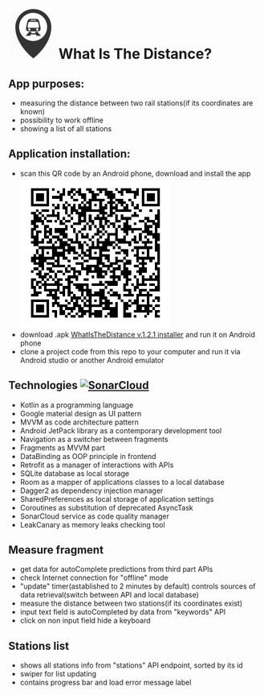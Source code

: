 # ![App icon](https://github.com/Harnet69/WhatIsTheDistance/blob/master/app/GitHubFiles/app_ico_sm.png)What Is The Distance? 

## App purposes: 
 - measuring the distance between two rail stations(if its coordinates are known)
 - possibility to work offline
 - showing a list of all stations
## Application installation:
- scan this QR code by an Android phone, download and install the app 
![QR](https://github.com/Harnet69/WhatIsTheDistance/blob/master/app/GitHubFiles/app_QR.png)
- download .apk [WhatIsTheDistance v.1.2.1 installer](https://drive.google.com/file/d/1nwp_DZt7rmrFXKB4RfjN6d261Mntmcdh/view?usp=sharing) and run it on Android phone
- clone a project code from this repo to your computer and run it via Android studio or another Android emulator

## Technologies [![SonarCloud](https://sonarcloud.io/images/project_badges/sonarcloud-white.svg)](https://sonarcloud.io/dashboard?id=Harnet69_WhatIsTheDistance)
 - Kotlin as a programming language
 - Google material design as UI pattern
 - MVVM as code architecture pattern
 - Android JetPack library as a contemporary development tool
 - Navigation as a switcher between fragments
 - Fragments as MVVM part
 - DataBinding as OOP principle in frontend
 - Retrofit as a manager of interactions with APIs 
 - SQLite database as local storage
 - Room as a mapper of applications classes to a local database
 - Dagger2 as dependency injection manager
 - SharedPreferences as local storage of application settings
 - Coroutines as substitution of deprecated AsyncTask
 - SonarCloud service as code quality manager
 - LeakCanary as memory leaks checking tool

## Measure fragment
 - get data for autoComplete predictions from third part APIs
 - check Internet connection for "offline" mode
 - "update" timer(astablished to 2 minutes by default) controls sources of data retrieval(switch between API and local database) 
 - measure the distance between two stations(if its coordinates exist) 
 - input text field is autoCompleted by data from "keywords" API
 - click on non input field hide a keyboard  

## Stations list
 - shows all stations info from "stations" API endpoint, sorted by its id
 - swiper for list updating
 - contains progress bar and load error message label
